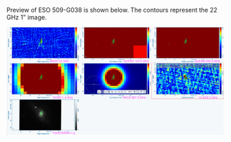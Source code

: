 Preview of ESO 509-G038 is shown below. The contours represent the 22 GHz 1" image. 

![ESO509-G038.png](ESO509-G038.png "ESO509-G038")

